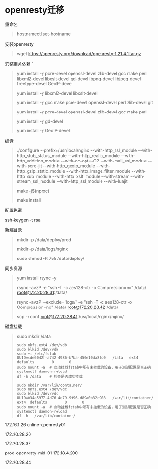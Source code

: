 # openresty迁移

重命名

> hostnamectl set-hostname

安装openresty  

>  wget https://openresty.org/download/openresty-1.21.4.1.tar.gz

安装相关依赖：

> yum install -y pcre-devel openssl-devel zlib-devel gcc make perl libxml2-devel libxslt-devel gd-devel ibpng-devel libjpeg-devel freetype-devel GeoIP-devel
>
> yum install -y libxml2-devel libxslt-devel
>
> yum install -y gcc make pcre-devel openssl-devel perl zlib-devel git
>
> yum install -y pcre-devel openssl-devel zlib-devel gcc make perl
>
> yum install -y gd-devel
>
> yum install -y GeoIP-devel

编译

> ./configure --prefix=/usr/local/nginx  --with-http_ssl_module --with-http_stub_status_module --with-http_realip_module  --with-http_addition_module --with-cc-opt=-O2 --with-mail_ssl_module  --with-pcre-jit --with-http_geoip_module --with-http_gzip_static_module  --with-http_image_filter_module --with-http_sub_module --with-http_xslt_module  --with-stream --with-stream_ssl_module --with-http_ssl_module --with-luajit
>
> make -j$(nproc)
>
> make install

配置免密

ssh-keygen -t rsa

新建目录

> mkdir -p /data/deploy/prod
>
> mkdir -p /data/logs/nginx
>
> sudo chmod -R 755 /data/deploy/

同步资源

> yum install rsync -y
>
> rsync -avzP -e "ssh -T -c aes128-ctr -o Compression=no"  /data/ root@172.20.28.31:/data/
>
> rsync -avzP --exclude='logs/' -e "ssh -T -c aes128-ctr -o Compression=no" /data/ root@172.20.28.42:/data/
>
> scp -r conf root@172.20.28.41:/usr/local/nginx/nginx/

磁盘挂载

> sudo mkdir /data
>
> ```
> sudo mkfs.ext4 /dev/vdb  
> sudo blkid /dev/vdb
> sudo vi /etc/fstab
> UUID=cde6042f-a742-4986-b7ba-450e10da8fc0   /data   ext4  defaults        0       0
> sudo mount -a  # 自动挂载fstab中所有未挂载的设备，用于测试配置是否正确
> systemctl daemon-reload
> df -h /data    # 检查是否成功挂载
> 
> sudo mkdir /var/lib/container/
> sudo mkfs.ext4 /dev/vdc
> sudo blkid /dev/vdc
> UUID=034a5977-4d76-4e79-9996-d89a0b32c908   /var/lib/container/   ext4  defaults        0       0
> sudo mount -a  # 自动挂载fstab中所有未挂载的设备，用于测试配置是否正确
> systemctl daemon-reload
> df -h   /var/lib/container/
> ```

172.16.1.26 online-openresty01

172.20.28.20

172.20.28.32





prod-openresty-mid-01  172.18.4.200

172.20.28.44